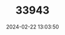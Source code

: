 ---
title: "33943"
category: "Calophyllum rubiginosum"
draft: false
date: 2024-02-22 13:03:50
languages:
  Malay: ["Bintangor Daun Karat", "Lancar"]
---